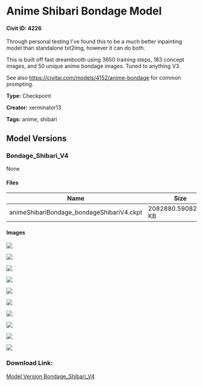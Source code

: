 # Anime Shibari Bondage Model

#### Civit ID: 4226

<p>Through personal testing I've found this to be a much better inpainting model than standalone txt2img, however it can do both.</p><p>This is built off fast dreambooth using 3650 training steps, 183 concept images, and 50 unique anime bondage images. Tuned to anything V3.</p><p>See also <a target="_blank" rel="ugc" href="https://civitai.com/models/4152/anime-bondage">https://civitai.com/models/4152/anime-bondage</a> for common prompting.</p>

**Type:** Checkpoint

**Creator:** xerminator13

**Tags:** anime, shibari

## Model Versions

### Bondage_Shibari_V4

None

#### Files

| Name | Size | Type | Format | Download Url | AutoV1 | AutoV2 | SHA256 | CRC32 | BLAKE3 |
| --- | --- | --- | --- | --- | --- | --- | --- | --- | --- |
| animeShibariBondage_bondageShibariV4.ckpt | 2082880.590820312 KB | Model | PickleTensor | https://civitai.com/api/download/models/4753 | 27BD26EC | 9B8DF4FB23 | 9B8DF4FB23357CAD2340AA64292C5A95AD69A4D562BD3EC2A45BA25684C9BDC4 | 08807EE3 | 717053A4777032C6AC78E721D361553E35C2473DAFE16AEA16BD2064D1C6D3E7 |

#### Images

<p><img src="https://image.civitai.com/xG1nkqKTMzGDvpLrqFT7WA/95e0facf-97ed-4a7d-c3c5-d426df902500/width=450/33840.jpeg" /></p>

<p><img src="https://image.civitai.com/xG1nkqKTMzGDvpLrqFT7WA/439274bd-4a6f-4315-819f-3f3f72972d00/width=450/33853.jpeg" /></p>

<p><img src="https://image.civitai.com/xG1nkqKTMzGDvpLrqFT7WA/cf516755-f2c4-48ee-2cce-e8508ab3dc00/width=450/33851.jpeg" /></p>

<p><img src="https://image.civitai.com/xG1nkqKTMzGDvpLrqFT7WA/96f2376f-7362-4fe1-6162-8d710b97b700/width=450/33850.jpeg" /></p>

<p><img src="https://image.civitai.com/xG1nkqKTMzGDvpLrqFT7WA/b39c609b-84ee-4b57-2e4c-88068051be00/width=450/33849.jpeg" /></p>

<p><img src="https://image.civitai.com/xG1nkqKTMzGDvpLrqFT7WA/63c96f7a-37a0-498f-b4ba-4624e0d8ae00/width=450/33848.jpeg" /></p>

<p><img src="https://image.civitai.com/xG1nkqKTMzGDvpLrqFT7WA/eff82bbc-471d-4357-8ec9-1033361a6300/width=450/33847.jpeg" /></p>

<p><img src="https://image.civitai.com/xG1nkqKTMzGDvpLrqFT7WA/2289c191-085a-430c-a155-5def6e980b00/width=450/33846.jpeg" /></p>

<p><img src="https://image.civitai.com/xG1nkqKTMzGDvpLrqFT7WA/1ae8718f-c6ff-4a84-6098-ffc4a025b600/width=450/33845.jpeg" /></p>

<p><img src="https://image.civitai.com/xG1nkqKTMzGDvpLrqFT7WA/41d1df58-8fa0-4355-6402-96ea28486900/width=450/33844.jpeg" /></p>

### Download Link:

[Model Version Bondage_Shibari_V4](https://civitai.com/api/download/models/4753)

